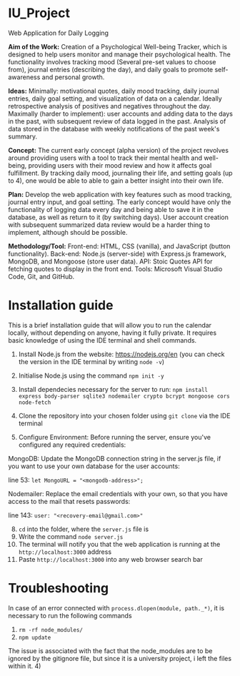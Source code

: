 # IU_Project
Web Application for Daily Logging

**Aim of the Work:**
Creation of a Psychological Well-being Tracker, which is designed to help users monitor and manage their psychological health. The functionality involves tracking mood (Several pre-set values to choose from), journal entries (describing the day), and daily goals to promote self-awareness and personal growth.

**Ideas:**
Minimally: motivational quotes, daily mood tracking, daily journal entries, daily goal setting, and visualization of data on a calendar. Ideally retrospective analysis of positives and negatives throughout the day.
Maximally (harder to implement): user accounts and adding data to the days in the past, with subsequent review of data logged in the past. Analysis of data stored in the database with weekly notifications of the past week's summary.

**Concept:**
The current early concept (alpha version) of the project revolves around providing users with a tool to track their mental health and well-being, providing users with their mood review and how it affects goal fulfillment. By tracking daily mood, journaling their life, and setting goals (up to 4), one would be able to able to gain a better insight into their own life.

**Plan:**
Develop the web application with key features such as mood tracking, journal entry input, and goal setting. The early concept would have only the functionality of logging data every day and being able to save it in the database, as well as return to it (by switching days). 
User account creation with subsequent summarized data review would be a harder thing to implement, although should be possible.

**Methodology/Tool:**
Front-end: HTML, CSS (vanilla), and JavaScript (button functionality).
Back-end: Node.js (server-side) with Express.js framework, MongoDB, and Mongoose (store user data).
API: Stoic Quotes API for fetching quotes to display in the front end.
Tools: Microsoft Visual Studio Code, Git, and GitHub.

# Installation guide
This is a brief installation guide that will allow you to run the calendar locally, without depending on anyone, having it fully private. 
It requires basic knowledge of using the IDE terminal and shell commands.

1) Install Node.js from the website: https://nodejs.org/en (you can check the version in the IDE terminal by writing `node -v`)
2) Initialise Node.js using the command `npm init -y`
3) Install dependecies necessary for the server to run:
`npm install express body-parser sqlite3 nodemailer crypto bcrypt mongoose cors node-fetch`

5) Clone the repository into your chosen folder using `git clone` via the IDE terminal
6) Configure Environment: Before running the server, ensure you've configured any required credentials:

MongoDB: Update the MongoDB connection string in the server.js file, if you want to use your own database for the user accounts:

line 53: `let MongoURL = "<mongodb-address>";`

Nodemailer: Replace the email credentials with your own, so that you have access to the mail that resets passwords:
  
line 143: `user: "<recovery-email@gmail.com>"`

8) `cd` into the folder, where the `server.js` file is
9) Write the command `node server.js`
10) The terminal will notify you that the web application is running at the `http://localhost:3000` address
11) Paste `http://localhost:3000` into any web browser search bar

# Troubleshooting
In case of an error connected with `process.dlopen(module, path._*)`, it is necessary to run the following commands
1) `rm -rf node_modules/`
2) `npm update`

The issue is associated with the fact that the node_modules are to be ignored by the gitignore file, but since it is a university project, i left the files within it.
4) 

